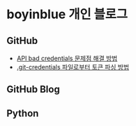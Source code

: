 boyinblue 개인 블로그
===

GitHub
---
- [API bad credentials 문제점 해결 방법](001_github/001_bad_credential.html "API bad credentials 문제점 해결 방법") 
- [.git-credentials 파일로부터 토큰 파싱 방법](001_github/002_get_token_from_credential_file.html ".git-credentials 파일로부터 토큰 파싱 방법")

GitHub Blog
---

Python
---
